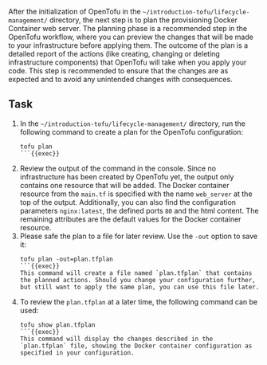 After the initialization of OpenTofu in the `~/introduction-tofu/lifecycle-management/` directory, 
the next step is to plan the provisioning Docker Container web server. The planning phase is a recommended step in the OpenTofu workflow, 
where you can preview the changes that will be made to your infrastructure before applying them. The outcome of the plan is a detailed report 
of the actions (like creating, changing or deleting infrastructure components) that OpenTofu will take when you apply your code. This step is recommended 
to ensure that the changes are as expected and to avoid any unintended changes with consequences.


## Task
1. In the `~/introduction-tofu/lifecycle-management/` directory, run the following command to create a plan for the OpenTofu configuration:
   ```shell
   tofu plan
   ```{{exec}}
2. Review the output of the command in the console. Since no infrastructure has been created by OpenTofu yet, 
the output only contains one resource that will be added. The Docker container resource from the 
`main.tf` is specified with the name `web_server` at the top of the output. Additionally, you can also find the configuration parameters `nginx:latest`, 
the defined ports `80` and the html content. The remaining attributes are the default values for the Docker container resource.
3. Please safe the plan to a file for later review. Use the `-out` option to save it:
   ```shell
   tofu plan -out=plan.tfplan
   ```{{exec}}
   This command will create a file named `plan.tfplan` that contains the planned actions. Should you change your configuration further, but still want to apply the same plan, you can use this file later.
4. To review the `plan.tfplan` at a later time, the following command can be used:
   ```shell
   tofu show plan.tfplan
   ```{{exec}}
   This command will display the changes described in the `plan.tfplan` file, showing the Docker container configuration as specified in your configuration.
